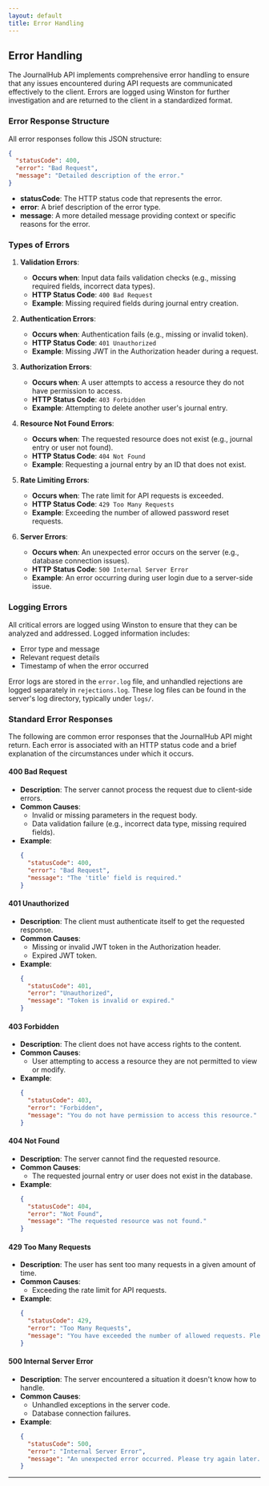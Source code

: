 ```yaml
---
layout: default
title: Error Handling
---
```


## Error Handling

The JournalHub API implements comprehensive error handling to ensure that any issues encountered during API requests are communicated effectively to the client. Errors are logged using Winston for further investigation and are returned to the client in a standardized format.

### Error Response Structure

All error responses follow this JSON structure:

```json
{
  "statusCode": 400,
  "error": "Bad Request",
  "message": "Detailed description of the error."
}
```

- **statusCode**: The HTTP status code that represents the error.
- **error**: A brief description of the error type.
- **message**: A more detailed message providing context or specific reasons for the error.

### Types of Errors

1. **Validation Errors**:
   - **Occurs when**: Input data fails validation checks (e.g., missing required fields, incorrect data types).
   - **HTTP Status Code**: `400 Bad Request`
   - **Example**: Missing required fields during journal entry creation.

2. **Authentication Errors**:
   - **Occurs when**: Authentication fails (e.g., missing or invalid token).
   - **HTTP Status Code**: `401 Unauthorized`
   - **Example**: Missing JWT in the Authorization header during a request.

3. **Authorization Errors**:
   - **Occurs when**: A user attempts to access a resource they do not have permission to access.
   - **HTTP Status Code**: `403 Forbidden`
   - **Example**: Attempting to delete another user's journal entry.

4. **Resource Not Found Errors**:
   - **Occurs when**: The requested resource does not exist (e.g., journal entry or user not found).
   - **HTTP Status Code**: `404 Not Found`
   - **Example**: Requesting a journal entry by an ID that does not exist.

5. **Rate Limiting Errors**:
   - **Occurs when**: The rate limit for API requests is exceeded.
   - **HTTP Status Code**: `429 Too Many Requests`
   - **Example**: Exceeding the number of allowed password reset requests.

6. **Server Errors**:
   - **Occurs when**: An unexpected error occurs on the server (e.g., database connection issues).
   - **HTTP Status Code**: `500 Internal Server Error`
   - **Example**: An error occurring during user login due to a server-side issue.

### Logging Errors

All critical errors are logged using Winston to ensure that they can be analyzed and addressed. Logged information includes:
- Error type and message
- Relevant request details
- Timestamp of when the error occurred

Error logs are stored in the `error.log` file, and unhandled rejections are logged separately in `rejections.log`. These log files can be found in the server's log directory, typically under `logs/`.

### Standard Error Responses

The following are common error responses that the JournalHub API might return. Each error is associated with an HTTP status code and a brief explanation of the circumstances under which it occurs.

#### 400 Bad Request

- **Description**: The server cannot process the request due to client-side errors.
- **Common Causes**:
  - Invalid or missing parameters in the request body.
  - Data validation failure (e.g., incorrect data type, missing required fields).
- **Example**:
  ```json
  {
    "statusCode": 400,
    "error": "Bad Request",
    "message": "The 'title' field is required."
  }
  ```

#### 401 Unauthorized

- **Description**: The client must authenticate itself to get the requested response.
- **Common Causes**:
  - Missing or invalid JWT token in the Authorization header.
  - Expired JWT token.
- **Example**:
  ```json
  {
    "statusCode": 401,
    "error": "Unauthorized",
    "message": "Token is invalid or expired."
  }
  ```

#### 403 Forbidden

- **Description**: The client does not have access rights to the content.
- **Common Causes**:
  - User attempting to access a resource they are not permitted to view or modify.
- **Example**:
  ```json
  {
    "statusCode": 403,
    "error": "Forbidden",
    "message": "You do not have permission to access this resource."
  }
  ```

#### 404 Not Found

- **Description**: The server cannot find the requested resource.
- **Common Causes**:
  - The requested journal entry or user does not exist in the database.
- **Example**:
  ```json
  {
    "statusCode": 404,
    "error": "Not Found",
    "message": "The requested resource was not found."
  }
  ```

#### 429 Too Many Requests

- **Description**: The user has sent too many requests in a given amount of time.
- **Common Causes**:
  - Exceeding the rate limit for API requests.
- **Example**:
  ```json
  {
    "statusCode": 429,
    "error": "Too Many Requests",
    "message": "You have exceeded the number of allowed requests. Please try again in 500 seconds."
  }
  ```

#### 500 Internal Server Error

- **Description**: The server encountered a situation it doesn't know how to handle.
- **Common Causes**:
  - Unhandled exceptions in the server code.
  - Database connection failures.
- **Example**:
  ```json
  {
    "statusCode": 500,
    "error": "Internal Server Error",
    "message": "An unexpected error occurred. Please try again later."
  }
  ```

---